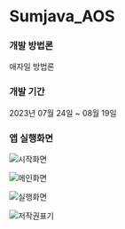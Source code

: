 # Sumjava_AOS

### 개발 방법론
애자일 방법론

### 개발 기간
2023년 07월 24일 ~ 08월 19일

### 앱 실행화면

![시작화면](https://github.com/Kyxxn/Sumjava_AOS/assets/129862357/c5b21a48-48e0-4541-9838-e09c5cbea60c)

![메인화면](https://github.com/Kyxxn/Sumjava_AOS/assets/129862357/07d58566-2e09-4075-b96b-7fe3de231a4e)

![실행화면](https://github.com/Kyxxn/Sumjava_AOS/assets/129862357/95e536f8-5790-4a44-abfa-b6d5540eb75c)

![저작권표기](https://github.com/Kyxxn/Sumjava_AOS/assets/129862357/9249ddd1-1ea7-46d7-af1d-afa985857c03)
